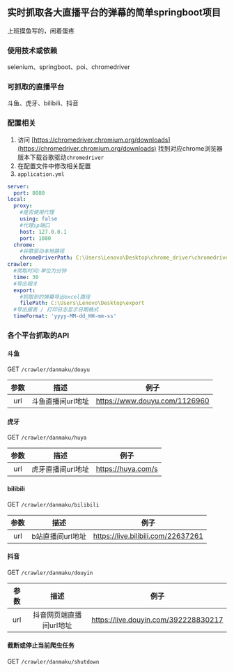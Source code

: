 ## 实时抓取各大直播平台的弹幕的简单springboot项目
上班摸鱼写的，闲着蛋疼

### 使用技术或依赖
selenium、springboot、poi、chromedriver

### 可抓取的直播平台
斗鱼、虎牙、bilibili、抖音

### 配置相关
1. 访问 [https://chromedriver.chromium.org/downloads](https://chromedriver.chromium.org/downloads) 找到对应chrome浏览器版本下载谷歌驱动`chromedriver`
2. 在配置文件中修改相关配置
3. `application.yml`

```yml
server:
  port: 8080
local:
  proxy:
    #是否使用代理
    using: false
    #代理ip端口
    host: 127.0.0.1
    port: 1080
  chrome:
    #谷歌驱动本地路径
    chromeDriverPath: C:\Users\Lenovo\Desktop\chrome_driver\chromedriver.exe
crawler:
  #爬取时间:单位为分钟
  time: 30
  #导出相关
  export:
    #抓取到的弹幕导出excel路径
    filePath: C:\Users\Lenovo\Desktop\export
  #导出报表 / 打印日志显示日期格式
  timeFormat: 'yyyy-MM-dd_HH-mm-ss'

```

### 各个平台抓取的API

#### 斗鱼
GET `/crawler/danmaku/douyu`

| 参数 |       描述        |             例子              |
| :--: | :---------------: | :---------------------------: |
| url  | 斗鱼直播间url地址 | https://www.douyu.com/1126960 |

#### 虎牙
GET `/crawler/danmaku/huya`

| 参数 |       描述        |        例子        |
| :--: | :---------------: | :----------------: |
| url  | 虎牙直播间url地址 | https://huya.com/s |

#### bilibili
GET `/crawler/danmaku/bilibili`

| 参数 |       描述       |                例子                |
| :--: | :--------------: | :--------------------------------: |
| url  | b站直播间url地址 | https://live.bilibili.com/22637261 |

#### 抖音
GET `/crawler/danmaku/douyin`

| 参数 |          描述           |                 例子                 |
| :--: | :---------------------: | :----------------------------------: |
| url  | 抖音网页端直播间url地址 | https://live.douyin.com/392228830217 |

#### 截断或停止当前爬虫任务
GET `/crawler/danmaku/shutdown`
